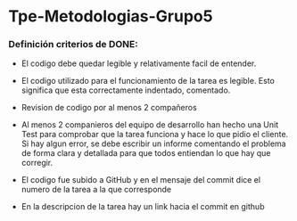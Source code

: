 # Tpe-Metodologias-Grupo5

### Definición criterios de DONE:

  *  El codigo debe quedar legible y relativamente facil de entender.

  * El codigo utilizado para el funcionamiento de la tarea es legible. Esto significa que esta correctamente indentado, comentado.
  * Revision de codigo por al menos 2 compañeros
  * Al menos 2 companieros del equipo de desarrollo han hecho una Unit Test para comprobar que la tarea  funciona y hace lo que pidio el cliente. Si hay algun error, se debe escribir un informe comentando el problema de forma clara y detallada para que todos entiendan lo que hay que corregir.
  * El codigo fue subido a GitHub y en el mensaje del commit dice el numero de la tarea a la que corresponde
  * En la descripcion de la tarea hay un link hacia el commit en github
